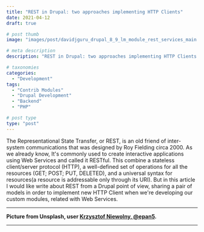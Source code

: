 ```yaml
---
title: "REST in Drupal: two approaches implementing HTTP Clients"
date: 2021-04-12
draft: true

# post thumb
image: "images/post/davidjguru_drupal_8_9_lm_module_rest_services_main.jpg"

# meta description
description: "REST in Drupal: two approaches implementing HTTP Clients."

# taxonomies
categories:
  - "Development"
tags:
  - "Contrib Modules"
  - "Drupal Development"
  - "Backend"
  - "PHP"

# post type
type: "post"
---
```

The Representational State Transfer, or REST, is an old friend of inter-system communications that was designed by Roy Fielding circa 2000. As we already know, It's commonly used to create interactive applications using Web Services and called it RESTful. This combine a stateless client/server protocol (HTTP), a well-defined set of operations for all the resources (GET; POST; PUT, DELETED), and a universal syntax for resources(a resource is addressable only through its URI). But in this article I would like write about REST from a Drupal point of view, sharing a pair of models in order to implement new HTTP Client when we're developing our custom modules, related with Web Services.

--------------------------------------------------------------------------------------
**Picture from Unsplash, user [Krzysztof Niewolny, @epan5](https://unsplash.com/@epan5).**


---------------------------------------------------------------------------------
